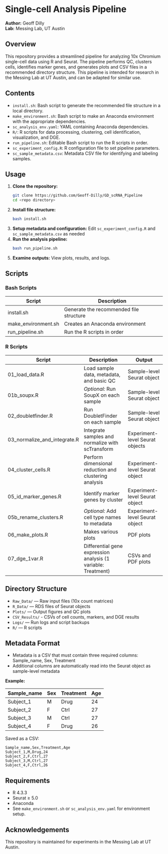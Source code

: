 # Single-cell Analysis Pipeline 

**Author:** Geoff Dilly  
**Lab:** Messing Lab, UT Austin

## Overview

This repository provides a streamlined pipeline for analyzing 10x Chromium single-cell data using R and Seurat. The pipeline performs QC, clusters cells, identifies marker genes, and generates plots and CSV files in a recommended directory structure. This pipeline is intended for research in the Messing Lab at UT Austin, and can be adapted for similar use. 

## Contents

- `install.sh`: Bash script to generate the recommended file structure in a local directory. 
- `make_environment.sh`: Bash script to make an Anaconda environment with the appropriate dependencies.
- `sc_analysis_env.yaml`: YAML containing Anaconda dependencies.
- `R/`: R scripts for data processing, clustering, cell identification, visualization, and DGE.
- `run_pipeline.sh`: Editable Bash script to run the R scripts in order.
- `sc_experiment_config.R`: R configuration file to set pipeline parameters.
- `sc_sample_metadata.csv`: Metadata CSV file for identifying and labeling samples.

## Usage

1. **Clone the repository:**
    ```sh
    git clone https://github.com/Geoff-Dilly/GD_scRNA_Pipeline
    cd <repo directory>
    ```
2. **Install file structure:**
    ```sh
    bash install.sh
    ```
3. **Setup metadata and configuration:**
   Edit `sc_experiment_config.R` and `sc_sample_metadata.csv` as needed
4. **Run the analysis pipeline:**
    ```sh
    bash run_pipeline.sh
    ```
5. **Examine outputs:**
   View plots, results, and logs.

## Scripts

### Bash Scripts
| Script | Description |
|---|---|
| install.sh | Generate the recommended file structure | 
| make_environment.sh | Creates an Anaconda environment | 
| run_pipeline.sh | Run the R scripts in order | 

### R Scripts
| Script | Description | Output |
|---|---|---|
| 01_load_data.R | Load sample data, metadata, and basic QC | Sample-level Seurat object |
| 01b_soupx.R | *Optional:* Run SoupX on each sample | Sample-level Seurat object |
| 02_doubletfinder.R | Run DoubletFinder on each sample | Sample-level Seurat object |
| 03_normalize_and_integrate.R | Integrate samples and normalize with scTransform | Experiment-level Seurat objects |
| 04_cluster_cells.R | Perform dimensional reduction and clustering analysis | Experiment-level Seurat object |
| 05_id_marker_genes.R | Identify marker genes by cluster | Experiment-level Seurat object |
| 05b_rename_clusters.R | *Optional:* Add cell type names to metadata | Experiment-level Seurat object |
| 06_make_plots.R | Makes various plots | PDF plots |
| 07_dge_1var.R | Differential gene expression analysis (1 variable: Treatment) | CSVs and PDF plots|

## Directory Structure

- `Raw_Data/` — Raw input files (10x count matrices)
- `R_Data/` — RDS files of Seurat objects 
- `Plots/` — Output figures and QC plots
- `CSV_Results/` - CSVs of cell counts, markers, and DGE results
- `Logs/` — Run logs and script backups
- `R/` — R scripts


## Metadata Format

- Metadata is a CSV that must contain three required columns: Sample_name, Sex, Treatment
- Additional columns are automatically read into the Seurat object as sample-level metadata

**Example:**

| Sample_name | Sex | Treatment | Age |
|---|---|---|---|
| Subject_1 | M | Drug | 24 |
| Subject_2 | F | Ctrl | 27 |
| Subject_3 | M | Ctrl | 27 |
| Subject_4 | F | Drug | 26 |

Saved as a CSV: 
```
Sample_name,Sex,Treatment,Age
Subject_1,M,Drug,24
Subject_2,F,Ctrl,27
Subject_3,M,Ctrl,27
Subject_4,F,Ctrl,26
```

## Requirements

- R 4.3.3
- Seurat ≥ 5.0
- Anaconda
- See `make_environment.sh` or `sc_analysis_env.yaml` for environment setup.

## Acknowledgements

This repository is maintained for experiments in the Messing Lab at UT Austin. 